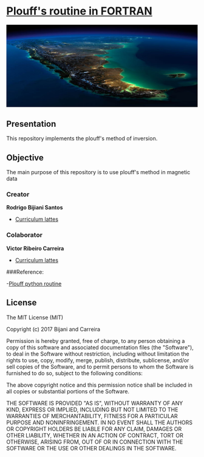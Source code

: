 # [Plouff's routine in FORTRAN]()

<p align="center">
  <img src="Images/terra.png" width="1050"/>
</p>


## Presentation
This repository implements the plouff's method of inversion. 

## Objective
The main purpose of this repository is to use plouff's method in magnetic data 

### Creator

**Rodrigo Bijiani Santos**

- [Curriculum lattes](http://lattes.cnpq.br/2331435604103641)

### Colaborator

**Victor Ribeiro Carreira**

- [Curriculum lattes](http://lattes.cnpq.br/9663791782095105)

###Reference:

-[Plouff python routine](https://github.com/fatiando/fatiando/blob/master/fatiando/gravmag/polyprism.py)

## License

The MIT License (MIT)

Copyright (c) 2017 Bijani and Carreira

Permission is hereby granted, free of charge, to any person obtaining a copy
of this software and associated documentation files (the "Software"), to deal
in the Software without restriction, including without limitation the rights
to use, copy, modify, merge, publish, distribute, sublicense, and/or sell
copies of the Software, and to permit persons to whom the Software is
furnished to do so, subject to the following conditions:

The above copyright notice and this permission notice shall be included in all
copies or substantial portions of the Software.

THE SOFTWARE IS PROVIDED "AS IS", WITHOUT WARRANTY OF ANY KIND, EXPRESS OR
IMPLIED, INCLUDING BUT NOT LIMITED TO THE WARRANTIES OF MERCHANTABILITY,
FITNESS FOR A PARTICULAR PURPOSE AND NONINFRINGEMENT. IN NO EVENT SHALL THE
AUTHORS OR COPYRIGHT HOLDERS BE LIABLE FOR ANY CLAIM, DAMAGES OR OTHER
LIABILITY, WHETHER IN AN ACTION OF CONTRACT, TORT OR OTHERWISE, ARISING FROM,
OUT OF OR IN CONNECTION WITH THE SOFTWARE OR THE USE OR OTHER DEALINGS IN THE
SOFTWARE.
